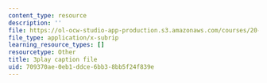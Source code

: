 ```yaml
---
content_type: resource
description: ''
file: https://ol-ocw-studio-app-production.s3.amazonaws.com/courses/20-219-becoming-the-next-bill-nye-writing-and-hosting-the-educational-show-january-iap-2015/709370ae0eb1ddce6bb38bb5f24f839e_PfbifHBnFJA.srt
file_type: application/x-subrip
learning_resource_types: []
resourcetype: Other
title: 3play caption file
uid: 709370ae-0eb1-ddce-6bb3-8bb5f24f839e
---
```

